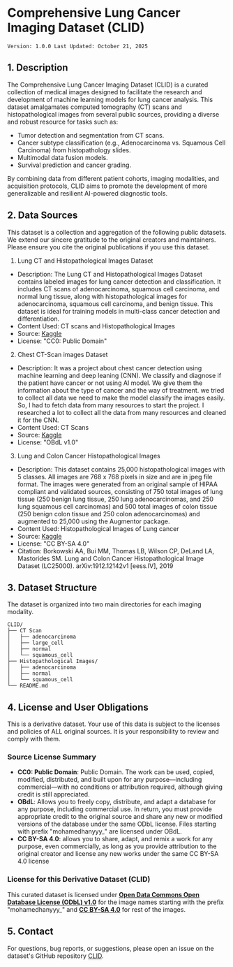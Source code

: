 # Comprehensive Lung Cancer Imaging Dataset (CLID)
`Version: 1.0.0 Last Updated: October 21, 2025`

## 1. Description
The Comprehensive Lung Cancer Imaging Dataset (CLID) is a curated collection of medical images designed to facilitate the research and development of machine learning models for lung cancer analysis. This dataset amalgamates computed tomography (CT) scans and histopathological images from several public sources, providing a diverse and robust resource for tasks such as:
* Tumor detection and segmentation from CT scans.
* Cancer subtype classification (e.g., Adenocarcinoma vs. Squamous Cell Carcinoma) from histopathology slides.
* Multimodal data fusion models.
* Survival prediction and cancer grading.

By combining data from different patient cohorts, imaging modalities, and acquisition protocols, CLID aims to promote the development of more generalizable and resilient AI-powered diagnostic tools.

## 2. Data Sources
This dataset is a collection and aggregation of the following public datasets. We extend our sincere gratitude to the original creators and maintainers. Please ensure you cite the original publications if you use this dataset.
1. Lung CT and Histopathological Images Dataset
* Description: The Lung CT and Histopathological Images Dataset contains labeled images for lung cancer detection and classification. It includes CT scans of adenocarcinoma, squamous cell carcinoma, and normal lung tissue, along with histopathological images for adenocarcinoma, squamous cell carcinoma, and benign tissue. This dataset is ideal for training models in multi-class cancer detection and differentiation.
* Content Used: CT scans and Histopathological Images
* Source: [Kaggle](https://www.kaggle.com/datasets/programmer3/lung-ct-and-histopathological-images-dataset)
* License: "CC0: Public Domain"
2. Chest CT-Scan images Dataset
* Description: It was a project about chest cancer detection using machine learning and deep leaning (CNN). We classify and diagnose if the patient have cancer or not using AI model. We give them the information about the type of cancer and the way of treatment. we tried to collect all data we need to make the model classify the images easily. So, I had to fetch data from many resources to start the project. I researched a lot to collect all the data from many resources and cleaned it for the CNN.
* Content Used: CT Scans
* Source: [Kaggle](https://www.kaggle.com/datasets/mohamedhanyyy/chest-ctscan-images)
* License: "OBdL v1.0"
3. Lung and Colon Cancer Histopathological Images
* Description: This dataset contains 25,000 histopathological images with 5 classes. All images are 768 x 768 pixels in size and are in jpeg file format.
The images were generated from an original sample of HIPAA compliant and validated sources, consisting of 750 total images of lung tissue (250 benign lung tissue, 250 lung adenocarcinomas, and 250 lung squamous cell carcinomas) and 500 total images of colon tissue (250 benign colon tissue and 250 colon adenocarcinomas) and augmented to 25,000 using the Augmentor package.
* Content Used: Histopathological Images of Lung cancer
* Source: [Kaggle](https://www.kaggle.com/datasets/andrewmvd/lung-and-colon-cancer-histopathological-images)
* License: "CC BY-SA 4.0"
* Citation: Borkowski AA, Bui MM, Thomas LB, Wilson CP, DeLand LA, Mastorides SM. Lung and Colon Cancer Histopathological Image Dataset (LC25000). arXiv:1912.12142v1 [eess.IV], 2019

## 3. Dataset Structure
The dataset is organized into two main directories for each imaging modality.
```
CLID/
├── CT Scan
│   ├── adenocarcinoma
│   ├── large_cell
│   ├── normal
│   └── squamous_cell
├── Histopathological Images/
│   ├── adenocarcinoma
│   ├── normal
│   └── squamous_cell
└── README.md
```

## 4. License and User Obligations
This is a derivative dataset. Your use of this data is subject to the licenses and policies of ALL original sources. It is your responsibility to review and comply with them.

### Source License Summary
* **CC0: Public Domain**: Public Domain. The work can be used, copied, modified, distributed, and built upon for any purpose—including commercial—with no conditions or attribution required, although giving credit is still appreciated.
* **OBdL**: Allows you to freely copy, distribute, and adapt a database for any purpose, including commercial use. In return, you must provide appropriate credit to the original source and share any new or modified versions of the database under the same ODbL license. Files starting with prefix "mohamedhanyyy_" are licensed under OBdL.
* **CC BY-SA 4.0**: allows you to share, adapt, and remix a work for any purpose, even commercially, as long as you provide attribution to the original creator and license any new works under the same CC BY-SA 4.0 license

### License for this Derivative Dataset (CLID)
This curated dataset is licensed under [**Open Data Commons Open Database License (ODbL) v1.0**](LICENSE-1.md) for the image names starting with the prefix "mohamedhanyyy_" and [**CC BY-SA 4.0**](LICENSE-2.md) for rest of the images.

## 5. Contact
For questions, bug reports, or suggestions, please  open an issue on the dataset's GitHub repository [CLID](https://github.com/My-Bad-2/CLID).